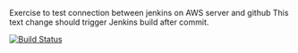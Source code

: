 Exercise to test connection between jenkins on AWS server and github
This text change should trigger Jenkins build after commit.

[![Build Status](http://3.143.65.172/buildStatus/icon?job=connect-jenkins-to-github)](http://3.143.65.172/job/connect-jenkins-to-github/)
